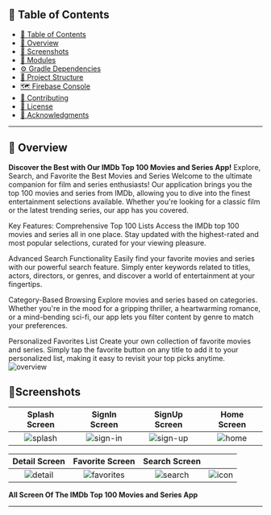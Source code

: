 ## 📒 Table of Contents
- [📒 Table of Contents](#-table-of-contents)
- [📍 Overview](#-overview)
- [🚀 Screenshots](#-Screenshots)
-  [🧩 Modules](#-modules)
- [⚙️ Gradle Dependencies](#-features)
- [📂 Project Structure](#project-structure)
- [🗺 Firebase Console ](#-getting-started)
- [🤝 Contributing](#-contributing)
- [📄 License](#-license)
- [👏 Acknowledgments](#-acknowledgments)

---

## 📍 Overview

**Discover the Best with Our IMDb Top 100 Movies and Series App!**
Explore, Search, and Favorite the Best Movies and Series
Welcome to the ultimate companion for film and series enthusiasts! Our application brings you the top 100 movies and series from IMDb, allowing you to dive into the finest entertainment selections available. Whether you're looking for a classic film or the latest trending series, our app has you covered.

Key Features:
Comprehensive Top 100 Lists
Access the IMDb top 100 movies and series all in one place. Stay updated with the highest-rated and most popular selections, curated for your viewing pleasure.

Advanced Search Functionality
Easily find your favorite movies and series with our powerful search feature. Simply enter keywords related to titles, actors, directors, or genres, and discover a world of entertainment at your fingertips.

Category-Based Browsing
Explore movies and series based on categories. Whether you're in the mood for a gripping thriller, a heartwarming romance, or a mind-bending sci-fi, our app lets you filter content by genre to match your preferences.

Personalized Favorites List
Create your own collection of favorite movies and series. Simply tap the favorite button on any title to add it to your personalized list, making it easy to revisit your top picks anytime.
![overview](https://github.com/huseyinozkoc/MovieSuperApp/assets/48124105/6a584975-3218-442e-8959-13f6a2838ceb)

## 🚀Screenshots

| Splash Screen           |  SignIn Screen | SignUp Screen |  Home Screen  |
:-------------------------:|:-------------------------:|:-------------------------:|:-------------------------:
 ![splash](https://github.com/huseyinozkoc/BitcoinTicker/assets/48124105/75ed5f17-9f15-4f53-9043-d95c83ecb44b) |  ![sign-in](https://github.com/huseyinozkoc/BitcoinTicker/assets/48124105/856e43ae-355a-4110-ba04-a4431d66bc54) |![sign-up](https://github.com/huseyinozkoc/BitcoinTicker/assets/48124105/d6584b04-e7cc-445d-a5b1-359a497d281b) | ![home](https://github.com/huseyinozkoc/BitcoinTicker/assets/48124105/08ecfed5-b42e-4b80-821a-383de4f10d19) |

 | Detail Screen          |  Favorite Screen | Search Screen |  |
:-------------------------:|:-------------------------:|:-------------------------:|:-------------------------:
![detail](https://github.com/huseyinozkoc/BitcoinTicker/assets/48124105/aab18aba-14a0-4b33-9d7d-7934d36496cc) | ![favorites](https://github.com/huseyinozkoc/BitcoinTicker/assets/48124105/b3df4d9e-f413-4290-b1d2-e3809ebc2d2d) | ![search](https://github.com/huseyinozkoc/BitcoinTicker/assets/48124105/0d82e4b1-fdfc-4975-ad08-43a81bc81c5d) | ![icon](https://github.com/huseyinozkoc/BitcoinTicker/assets/48124105/d042bf43-6f32-44c7-973f-f56f0e88e9ec) |

**All Screen Of The  IMDb Top 100 Movies and Series App**

---

